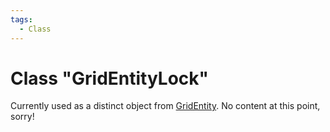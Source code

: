 ```yaml
---
tags:
  - Class
---
```

# Class "GridEntityLock"

Currently used as a distinct object from [GridEntity](GridEntity.md). No content at this point, sorry!